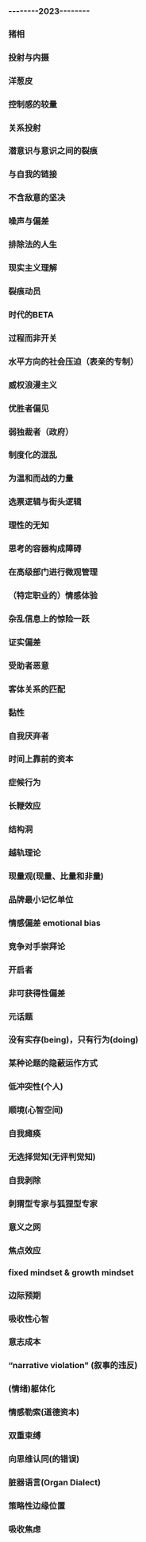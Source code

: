 ### --------2023--------
### 猪相
### 投射与内摄
### 洋葱皮
### 控制感的较量
### 关系投射
### 潜意识与意识之间的裂痕
### 与自我的链接
### 不含敌意的坚决
### 噪声与偏差
### 排除法的人生
### 现实主义理解
### 裂痕动员
### 时代的BETA
### 过程而非开关
### 水平方向的社会压迫（表亲的专制）
### 威权浪漫主义
### 优胜者偏见
### 弱独裁者（政府）
### 制度化的混乱
### 为温和而战的力量
### 选票逻辑与街头逻辑
### 理性的无知
### 思考的容器构成障碍
### 在高级部门进行微观管理
### （特定职业的）情感体验
### 杂乱信息上的惊险一跃
### 证实偏差
### 受助者恶意
### 客体关系的匹配
### 黏性
### 自我厌弃者
### 时间上靠前的资本
### 症候行为
### 长鞭效应
### 结构洞
### 越轨理论
### 现量观(现量、比量和非量)
### 品牌最小记忆单位
### 情感偏差 emotional bias
### 竞争对手崇拜论
### 开启者
### 非可获得性偏差
### 元话题
### 没有实存(being)，只有行为(doing)
### 某种论题的隐蔽运作方式
### 低冲突性(个人)
### 顺境(心智空间)
### 自我瘫痪
### 无选择觉知(无评判觉知)
### 自我剥除
### 刺猬型专家与狐狸型专家
### 意义之网
### 焦点效应
### fixed mindset & growth mindset
### 边际预期
### 吸收性心智
### 意志成本
###  “narrative violation\" (叙事的违反)
### (情绪)躯体化
### 情感勒索(道德资本)
### 双重束缚
### 向思维认同(的错误)
### 脏器语言(Organ Dialect)
### 策略性边缘位置
### 吸收焦虑